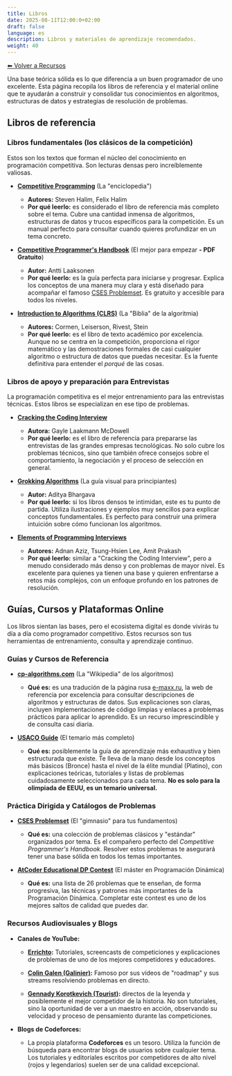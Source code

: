 ```yaml
---
title: Libros
date: 2025-08-11T12:00:0+02:00
draft: false
language: es
description: Libros y materiales de aprendizaje recomendados.
weight: 40
---
```


[⬅ Volver a Recursos](../)


Una base teórica sólida es lo que diferencia a un buen programador de uno excelente. Esta página recopila los libros de referencia y el material online que te ayudarán a construir y consolidar tus conocimientos en algoritmos, estructuras de datos y estrategias de resolución de problemas.

## Libros de referencia

### Libros fundamentales (los clásicos de la competición)

Estos son los textos que forman el núcleo del conocimiento en programación competitiva. Son lecturas densas pero increíblemente valiosas.

*   **[Competitive Programming](https://cpbook.net/)** (La "enciclopedia")
    *   **Autores:** Steven Halim, Felix Halim
    *   **Por qué leerlo:** es considerado el libro de referencia más completo sobre el tema. Cubre una cantidad inmensa de algoritmos, estructuras de datos y trucos específicos para la competición. Es un manual perfecto para consultar cuando quieres profundizar en un tema concreto.

*   **[Competitive Programmer's Handbook](https://cses.fi/book/book.pdf)** (El mejor para empezar **- PDF Gratuito**)
    *   **Autor:** Antti Laaksonen
    *   **Por qué leerlo:** es la guía perfecta para iniciarse y progresar. Explica los conceptos de una manera muy clara y está diseñado para acompañar el famoso [CSES Problemset](https://cses.fi/problemset/). Es gratuito y accesible para todos los niveles.

*   **[Introduction to Algorithms (CLRS)](https://mitpress.mit.edu/9780262046305/introduction-to-algorithms/)** (La "Biblia" de la algoritmia)
    *   **Autores:** Cormen, Leiserson, Rivest, Stein
    *   **Por qué leerlo:** es el libro de texto académico por excelencia. Aunque no se centra en la competición, proporciona el rigor matemático y las demostraciones formales de casi cualquier algoritmo o estructura de datos que puedas necesitar. Es la fuente definitiva para entender el *porqué* de las cosas.
<!-- 
*   **[The Algorithm Design Manual](http://www.algorist.com/)** (La guía práctica)
    *   **Autor:** Steven S. Skiena
    *   **Por qué leerlo:** este libro destaca por su enfoque práctico. La primera mitad es un catálogo de problemas algorítmicos y la segunda es un impresionante catálogo de algoritmos ("The Hitchhiker's Guide to Algorithms") donde Skiena te cuenta, desde la experiencia, qué problemas resuelve cada uno y dónde encontrar las mejores implementaciones. -->

### Libros de apoyo y preparación para Entrevistas

La programación competitiva es el mejor entrenamiento para las entrevistas técnicas. Estos libros se especializan en ese tipo de problemas.

*   **[Cracking the Coding Interview](http://www.crackingthecodinginterview.com/)**
    *   **Autora:** Gayle Laakmann McDowell
    *   **Por qué leerlo:** es el libro de referencia para prepararse las entrevistas de las grandes empresas tecnológicas. No solo cubre los problemas técnicos, sino que también ofrece consejos sobre el comportamiento, la negociación y el proceso de selección en general.

*   **[Grokking Algorithms](https://www.manning.com/books/grokking-algorithms)** (La guía visual para principiantes)
    *   **Autor:** Aditya Bhargava
    *   **Por qué leerlo:** si los libros densos te intimidan, este es tu punto de partida. Utiliza ilustraciones y ejemplos muy sencillos para explicar conceptos fundamentales. Es perfecto para construir una primera intuición sobre cómo funcionan los algoritmos.

*   **[Elements of Programming Interviews](http://elementsofprogramminginterviews.com/)**
    *   **Autores:** Adnan Aziz, Tsung-Hsien Lee, Amit Prakash
    *   **Por qué leerlo:** similar a "Cracking the Coding Interview", pero a menudo considerado más denso y con problemas de mayor nivel. Es excelente para quienes ya tienen una base y quieren enfrentarse a retos más complejos, con un enfoque profundo en los patrones de resolución.


## Guías, Cursos y Plataformas Online

Los libros sientan las bases, pero el ecosistema digital es donde vivirás tu día a día como programador competitivo. Estos recursos son tus herramientas de entrenamiento, consulta y aprendizaje continuo.

### Guías y Cursos de Referencia

*   **[cp-algorithms.com](https://cp-algorithms.com/)** (La "Wikipedia" de los algoritmos)
    *   **Qué es:** es una tradución de la página rusa [e-maxx.ru](https://e-maxx.ru/algo), la web de referencia por excelencia para consultar descripciones de algoritmos y estructuras de datos. Sus explicaciones son claras, incluyen implementaciones de código limpias y enlaces a problemas prácticos para aplicar lo aprendido. Es un recurso imprescindible y de consulta casi diaria.

*   **[USACO Guide](https://usaco.guide/)** (El temario más completo)
    *   **Qué es:** posiblemente la guía de aprendizaje más exhaustiva y bien estructurada que existe. Te lleva de la mano desde los conceptos más básicos (Bronce) hasta el nivel de la élite mundial (Platino), con explicaciones teóricas, tutoriales y listas de problemas cuidadosamente seleccionados para cada tema. **No es solo para la olimpiada de EEUU, es un temario universal.**

### Práctica Dirigida y Catálogos de Problemas

*   **[CSES Problemset](https://cses.fi/problemset/)** (El "gimnasio" para tus fundamentos)
    *   **Qué es:** una colección de problemas clásicos y "estándar" organizados por tema. Es el compañero perfecto del *Competitive Programmer's Handbook*. Resolver estos problemas te asegurará tener una base sólida en todos los temas importantes.

*   **[AtCoder Educational DP Contest](https://atcoder.jp/contests/dp)** (El máster en Programación Dinámica)
    *   **Qué es:** una lista de 26 problemas que te enseñan, de forma progresiva, las técnicas y patrones más importantes de la Programación Dinámica. Completar este contest es uno de los mejores saltos de calidad que puedes dar.

### Recursos Audiovisuales y Blogs

*   **Canales de YouTube:**
    *   **[Errichto](https://www.youtube.com/c/Errichto):** Tutoriales, screencasts de competiciones y explicaciones de problemas de uno de los mejores competidores y educadores.
    *   **[Colin Galen (Galinier)](hhttps://www.youtube.com/@ColinGalen):** Famoso por sus vídeos de "roadmap" y sus streams resolviendo problemas en directo.
    
    * **[Gennady Korotkevich (Tourist)](https://www.youtube.com/@que_tourist):** directos de la leyenda y posiblemente el mejor competidor de la historia. No son tutoriales, sino la oportunidad de ver a un maestro en acción, observando su velocidad y proceso de pensamiento durante las competiciones.

*   **Blogs de Codeforces:**
    *   La propia plataforma **Codeforces** es un tesoro. Utiliza la función de búsqueda para encontrar blogs de usuarios sobre cualquier tema. Los tutoriales y editoriales escritos por competidores de alto nivel (rojos y legendarios) suelen ser de una calidad excepcional.